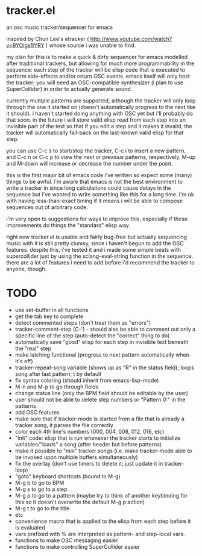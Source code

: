 tracker.el
==========

an osc music tracker/sequencer for emacs

inspired by Chun Lee's etracker ( http://www.youtube.com/watch?v=9YOigs1lYRY ) whose source i was unable to find.

my plan for this is to make a quick & dirty sequencer for emacs modelled after traditional trackers, but allowing for much more programmability in the sequence: each step of the tracker will be elisp code that is executed to perform side-effects and/or return OSC events. emacs itself will only host the tracker; you will need an OSC-compatible synthesizer (i plan to use SuperCollider) in order to actually generate sound.

currently multiple patterns are supported, although the tracker will only loop through the one it started on (doesn't automatically progress to the next like it should). i haven't started doing anything with OSC yet but i'll probably do that soon. in the future i will store valid elisp read from each step into an invisible part of the text so that if you edit a step and it makes it invalid, the tracker will automatically fall-back on the last-known valid elisp for that step.

you can use C-c s to start/stop the tracker, C-c i to insert a new pattern, and C-c n or C-c p to view the next or previous patterns, respectively. M-up and M-down will increase or decrease the number under the point.

this is the first major bit of emacs code i've written so expect some (many) things to be awful. i'm aware that emacs is not the best environment to write a tracker in since long calculations could cause delays in the sequence but i've wanted to write something like this for a long time. i'm ok with having less-than-exact timing if it means i will be able to compose sequences out of arbitrary code.

i'm very open to suggestions for ways to improve this, especially if those improvements do things the "standard" elisp way.

right now tracker.el is usable and fairly bug-free but actually sequencing music with it is still pretty clumsy, since i haven't begun to add the OSC features. despite this, i've tested it and i made some simple beats with supercollider just by using the sclang-eval-string function in the sequence. there are a lot of features i need to add before i'd recommend the tracker to anyone, though.

TODO
====

* use set-buffer in all functions
* get the tab key to complete
* detect commented steps (don't treat them as "errors")
* tracker-comment-step (C-') - should also be able to comment out only a specific line of the step (auto-detect the "correct" thing to do)
* automatically save "good" elisp for each step in invisible text beneath the "real" step
* make latching functional (progress to next pattern automatically when it's off)
* tracker-repeat-song variable (shows up as "R" in the status field); loops song after last pattern; t by default
* fix syntax coloring (should inherit from emacs-lisp-mode)
* M-n and M-p to go through fields
* change status line (only the BPM field should be editable by the user)
* user should not be able to delete step numbers or "Pattern 0:" in the patterns
* add OSC features
* make sure that if tracker-mode is started from a file that is already a tracker song, it parses the file correctly
* color each 4th line's numbers (000, 004, 008, 012, 016, etc)
* "init" code: elisp that is run whenever the tracker starts to initialize variables/"loads" a song (after header but before patterns)
* make it possible to "mix" tracker songs (i.e. make tracker-mode able to be invoked upon multiple buffers simultaneously)
* fix the overlay (don't use timers to delete it; just update it in tracker-loop)
* "goto" keyboard shortcuts (bound to M-g)
 * M-g b to go to BPM
 * M-g s to go to a step
 * M-g p to go to a pattern (maybe try to think of another keybinding for this so it doesn't overwrite the default M-g p action)
 * M-g t to go to the title
 * etc
* convenience macro that is applied to the elisp from each step before it is evaluated
 * vars prefixed with % are interpreted as pattern- and step-local vars.
 * functions to make OSC messaging easier
 * functions to make controlling SuperCollider easier